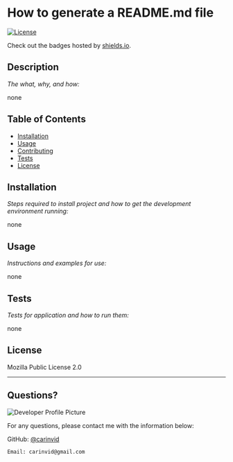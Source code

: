 # How to generate a README.md file 

  [![License](https://img.shields.io/github/languages/top/carinvid/README-GENERATOR?style=flat&logo=appveyor)](https://img.shields.io/github/languages/top/carinvid/README-GENERATOR?style=flat&logo=appveyor)
  
  
  Check out the badges hosted by [shields.io](https://shields.io/).
  
  
  ## Description 
  
  *The what, why, and how:* 
  
  none
  ## Table of Contents
  * [Installation](#installation)
  * [Usage](#usage)
  * [Contributing](#contributing)
  * [Tests](#tests)
  * [License](#license)
  
  ## Installation
  
  *Steps required to install project and how to get the development environment running:*
  
  none
  
  ## Usage 
  
  *Instructions and examples for use:*
  
  none
  
  ## Tests
  
  *Tests for application and how to run them:*
  
  none
  
  ## License
  
  Mozilla Public License 2.0
  
  ---
  
  ## Questions?
  
  ![Developer Profile Picture](https://avatars.githubusercontent.com/u/17866063?v=4) 
  
  For any questions, please contact me with the information below:
 
  GitHub: [@carinvid](https://api.github.com/users/carinvid)
 
  
    
    Email: carinvid@gmail.com